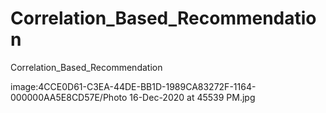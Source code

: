 # Correlation_Based_Recommendation
Correlation_Based_Recommendation 


image:4CCE0D61-C3EA-44DE-BB1D-1989CA83272F-1164-000000AA5E8CD57E/Photo 16-Dec-2020 at 45539 PM.jpg
